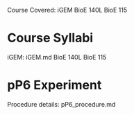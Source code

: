 Course Covered:
iGEM
BioE 140L
BioE 115

# Course Syllabi
iGEM: iGEM.md
BioE 140L
BioE 115

# pP6 Experiment
Procedure details: pP6_procedure.md